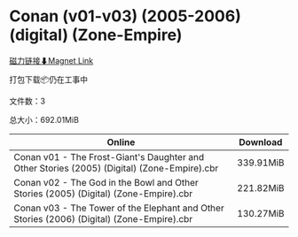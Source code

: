 # Conan (v01-v03) (2005-2006) (digital) (Zone-Empire)

[磁力链接⬇Magnet Link](magnet:?xt=urn:btih:9499c8d2b24b0e87cd73c5a97e184bbca9bb0d40&dn=Conan%20%28v01-v03%29%20%282005-2006%29%20%28digital%29%20%28Zone-Empire%29)

打包下载📦仍在工事中

文件数：3

总大小：692.01MiB

Online | Download
--- | ---
Conan v01 - The Frost-Giant's Daughter and Other Stories (2005) (Digital) (Zone-Empire).cbr | 339.91MiB
Conan v02 - The God in the Bowl and Other Stories (2005) (Digital) (Zone-Empire).cbr | 221.82MiB
Conan v03 - The Tower of the Elephant and Other Stories (2006) (Digital) (Zone-Empire).cbr | 130.27MiB